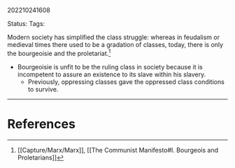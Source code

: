 202210241608

Status: 
Tags: 

Modern society has simplified the class struggle: whereas in feudalism or medieval times there used to be a gradation of classes, today, there is only the bourgeoisie and the proletariat.[^1]
- Bourgeoisie is unfit to be the ruling class in society because it is incompetent to assure an existence to its slave within his slavery.
	- Previously, oppressing classes gave the oppressed class conditions to survive. 


---
# References

[^1]: [[Capture/Marx/Marx]], [[The Communist Manifesto#I. Bourgeois and Proletarians]]